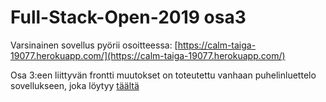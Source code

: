 # Full-Stack-Open-2019 osa3  

Varsinainen sovellus pyörii osoitteessa: [https://calm-taiga-19077.herokuapp.com/](https://calm-taiga-19077.herokuapp.com/)  

Osa 3:een liittyvän frontti muutokset on toteutettu vanhaan puhelinluettelo sovellukseen, joka löytyy [täältä](https://github.com/enveri7/Full-Stack-Open-2019/tree/master/osa2/puhelinluettelo)  


